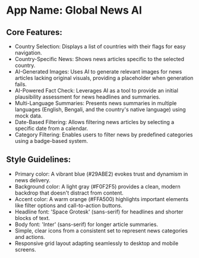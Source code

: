 # **App Name**: Global News AI

## Core Features:

- Country Selection: Displays a list of countries with their flags for easy navigation.
- Country-Specific News: Shows news articles specific to the selected country.
- AI-Generated Images: Uses AI to generate relevant images for news articles lacking original visuals, providing a placeholder when generation fails.
- AI-Powered Fact Check: Leverages AI as a tool to provide an initial plausibility assessment for news headlines and summaries.
- Multi-Language Summaries: Presents news summaries in multiple languages (English, Bengali, and the country's native language) using mock data.
- Date-Based Filtering: Allows filtering news articles by selecting a specific date from a calendar.
- Category Filtering: Enables users to filter news by predefined categories using a badge-based system.

## Style Guidelines:

- Primary color: A vibrant blue (#29ABE2) evokes trust and dynamism in news delivery.
- Background color: A light gray (#F0F2F5) provides a clean, modern backdrop that doesn't distract from content.
- Accent color: A warm orange (#FFA500) highlights important elements like filter options and call-to-action buttons.
- Headline font: 'Space Grotesk' (sans-serif) for headlines and shorter blocks of text.
- Body font: 'Inter' (sans-serif) for longer article summaries. 
- Simple, clear icons from a consistent set to represent news categories and actions.
- Responsive grid layout adapting seamlessly to desktop and mobile screens.